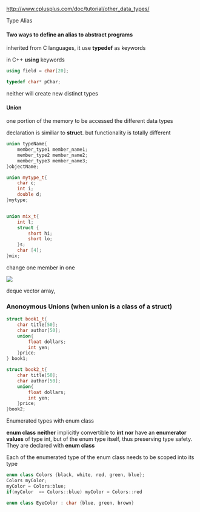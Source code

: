 http://www.cplusplus.com/doc/tutorial/other_data_types/

Type Alias

#### Two ways to define an alias to abstract programs

inherited from C languages, it use **typedef** as keywords

in C++ **using** keywords

```C++
using field = char[20];		

typedef char* pChar;
```

neither will create new distinct types 



#### Union 

one portion of the memory to be accessed the different data types

declaration is similiar to **struct**. but functionality is totally different 

```c++
union typeName{
    member_type1 member_name1;
  	member_type2 member_name2;
  	member_type3 member_name3;
}objectName;

union mytype_t{
    char c;
  	int i;
  	double d;
}mytype;


union mix_t{
    int l;
  	struct {
        short hi;
      	short lo;
    }s;
  	char [4];
}mix;
```

change one member in one 

![](http://www.cplusplus.com/doc/tutorial/other_data_types/union.png)



deque vector array, 





### Anonoymous Unions (when union is a class of a struct)

```C++
struct book1_t{
    char title[50];
  	char author[50];
  	union{
        float dollars;
      	int yen;
    }price;
} book1;

struct book2_t{
    char title[50];
  	char author[50];
  	union{
        float dollars;
      	int yen;
    }price;
}book2;
```

Enumerated types with enum class

**enum class** **neither** implicitly convertible to **int** **nor** have an **enumerator** **values** of type int, but of the enum type itself, thus preserving type safety. They are declared with **enum class**

Each of the enumerated type of the enum class needs to be scoped into its type

```c++
enum class Colors {black, white, red, green, blue};
Colors myColor;
myColor = Colors:blue;
if(myColor  == Colors::blue) myColor = Colors::red
```

```C++
enum class EyeColor : char {blue, green, brown}	
```

